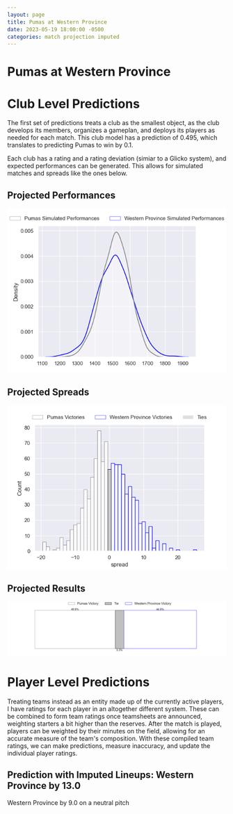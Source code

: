 ```yaml
---  
layout: page  
title: Pumas at Western Province  
date: 2023-05-19 18:00:00 -0500  
categories: match projection imputed  
---
```

# Pumas at Western Province

# Club Level Predictions


The first set of predictions treats a club as the smallest object, as the club develops its members, organizes a gameplan, and deploys its players as needed for each match. This club model has a prediction of 0.495, which translates to predicting Pumas to win by 0.1.

Each club has a rating and a rating deviation (simiar to a Glicko system), and expected performances can be generated. This allows for simulated matches and spreads like the ones below.
## Projected Performances


![Projected Performances](plots/performances_2023-05-19-WesternProvince-Pumas.png)
## Projected Spreads


![Projected Spreads](plots/spreads_2023-05-19-WesternProvince-Pumas.png)
## Projected Results


![Projected Results](plots/resultbar_2023-05-19-WesternProvince-Pumas.png)
# Player Level Predictions


Treating teams instead as an entity made up of the currently active players, I have ratings for each player in an altogether different system. These can be combined to form team ratings once teamsheets are announced, weighting starters a bit higher than the reserves. After the match is played, players can be weighted by their minutes on the field, allowing for an accurate measure of the team's composition. With these compiled team ratings, we can make predictions, measure inaccuracy, and update the individual player ratings.
## Prediction with Imputed Lineups: Western Province by 13.0


Western Province by 9.0 on a neutral pitch

